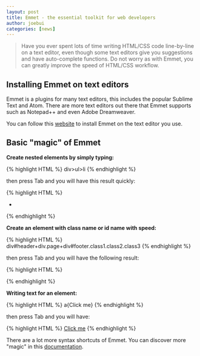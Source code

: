 ```yaml
---
layout: post
title: Emmet - the essential toolkit for web developers
author: joebui
categories: [news]
---
```


> Have you ever spent lots of time writing HTML/CSS code line-by-line on
> a text editor, even though some text editors give you suggestions and have auto-complete
> functions. Do not worry as with Emmet, you can greatly improve the speed of HTML/CSS workflow.

## Installing Emmet on text editors
Emmet is a plugins for many text editors, this includes the popular Sublime Text and Atom. There
are more text editors out there that Emmet supports such as Notepad++ and even Adobe Dreamweaver.

You can follow this [website](http://emmet.io/download/) to install Emmet on the text editor you use.

## Basic "magic" of Emmet
**Create nested elements by simply typing:**


{% highlight HTML %}
div>ul>li
{% endhighlight %}

then press Tab and you will have this result quickly:

{% highlight HTML %}
<div>
    <ul>
        <li></li>
    </ul>
</div>
{% endhighlight %}

**Create an element with class name or id name with speed:**

{% highlight HTML %}
div#header+div.page+div#footer.class1.class2.class3
{% endhighlight %}

then press Tab and you will have the following result:

{% highlight HTML %}
<div id="header"></div>
<div class="page"></div>
<div id="footer" class="class1 class2 class3"></div>
{% endhighlight %}

**Writing text for an element:**

{% highlight HTML %}
a{Click me}
{% endhighlight %}

then press Tab and you will have:

{% highlight HTML %}
<a href="">Click me</a>
{% endhighlight %}

There are a lot more syntax shortcuts of Emmet. You can discover more "magic" in this
[documentation](http://docs.emmet.io/).
